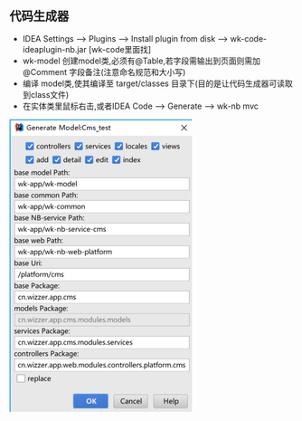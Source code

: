 ## 代码生成器

* IDEA Settings --> Plugins --> Install plugin from disk --> wk-code-ideaplugin-nb.jar [wk-code里面找]
* wk-model 创建model类,必须有@Table,若字段需输出到页面则需加 @Comment 字段备注(注意命名规范和大小写)
* 编译 model类,使其编译至 target/classes 目录下(目的是让代码生成器可读取到class文件)
* 在实体类里鼠标右击,或者IDEA Code --> Generate --> wk-nb mvc

![IDEA插件截图](../images/07.png)